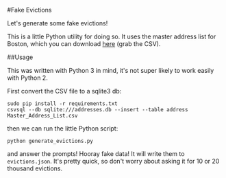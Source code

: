 #Fake Evictions

Let's generate some fake evictions!

This is a little Python utility for doing so. It uses the master address
list for Boston, which you can download
[here](https://data.cityofboston.gov/City-Services/Master-Address-List/t85d-b449)
(grab the CSV).

##Usage

This was written with Python 3 in mind, it's not super likely to work
easily with Python 2.


First convert the CSV file to a sqlite3 db:

```
sudo pip install -r requirements.txt
csvsql --db sqlite:///addresses.db --insert --table address Master_Address_List.csv
```

then we can run the little Python script:

```
python generate_evictions.py
```

and answer the prompts! Hooray fake data! It will write them to
`evictions.json`. It's pretty quick, so don't worry about asking it for 10
or 20 thousand evictions.

